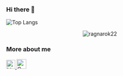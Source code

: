 ### Hi there 👋
<!--
![Anurag's github stats](https://github-readme-stats.vercel.app/api?username=erielmejias99&show_icons=true&count_private=true&hide=stars,issues,contribs)
-->

![Top Langs](https://github-readme-stats.vercel.app/api/top-langs/?username=erielmejias99&layout=compact&langs_count=6)

<p align="center"> <img src="https://github-profile-trophy.vercel.app/?username=erielmejias99&column=3" alt="ragnarok22" /> </p>

### More about me
<a href="https://www.linkedin.com/in/erielmejias99/" target="_blank">
  <img alt="Linkedin" width="24px" src="https://github.com/erielmejias99/erielmejias99/blob/master/asset/Linkedin.svg" />
</a>

<!--
<a href="https://twitter.com/<username>" target="_blank">
  <img align="left" alt="Linkedin" width="24px" src="https://github.com/erielmejias99/erielmejias99/blob/master/assets/Twitter.svg" />
</a>
-->
<a href="mailto:erielmejias99@gmail.com" target="_blank">
  <img alt="Gmail" width="26px" src="https://github.com/erielmejias99/erielmejias99/blob/master/asset/Gmail.svg" />
</a>

